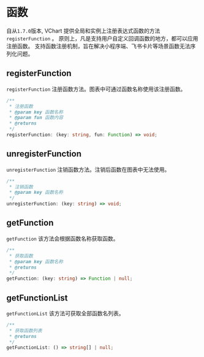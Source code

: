 # 函数

自从`1.7.0`版本, VChart 提供全局和实例上注册表达式函数的方法 `registerFunction` 。
原则上，凡是支持用户自定义回调函数的地方，都可以应用注册函数。
支持函数注册机制，旨在解决小程序端、飞书卡片等场景函数无法序列化问题。

## registerFunction

`registerFunction` 注册函数方法。图表中可通过函数名称使用该注册函数。

```ts
/**
 * 注册函数
 * @param key 函数名称
 * @param fun 函数内容
 * @returns
 */
registerFunction: (key: string, fun: Function) => void;
```

## unregisterFunction

`unregisterFunction` 注销函数方法。注销后函数在图表中无法使用。

```ts
/**
 * 注销函数
 * @param key 函数名称
 */
unregisterFunction: (key: string) => void;
```

## getFunction

`getFunction` 该方法会根据函数名称获取函数。

```ts
/**
 * 获取函数
 * @param key 函数名称
 * @returns
 */
getFunction: (key: string) => Function | null;
```

## getFunctionList

`getFunctionList` 该方法可获取全部函数名列表。

```ts
/**
 * 获取函数列表
 * @returns
 */
getFunctionList: () => string[] | null;
```
